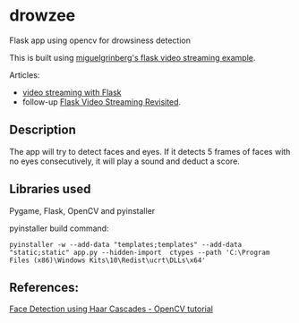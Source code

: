 
# drowzee
Flask app using opencv for drowsiness detection

This is built using [miguelgrinberg\'s flask video streaming example](https://github.com/miguelgrinberg/flask-video-streaming/tree/v1).

Articles:

* [video streaming with Flask](http://blog.miguelgrinberg.com/post/video-streaming-with-flask) 
* follow-up [Flask Video Streaming Revisited](http://blog.miguelgrinberg.com/post/flask-video-streaming-revisited).

## Description

The app will try to detect faces and eyes. If it detects 5 frames of faces with no eyes consecutively, it will play a sound and deduct a score.

## Libraries used

Pygame, Flask, OpenCV and pyinstaller

pyinstaller build command:

    pyinstaller -w --add-data "templates;templates" --add-data "static;static" app.py --hidden-import  ctypes --path 'C:\Program Files (x86)\Windows Kits\10\Redist\ucrt\DLLs\x64'   
      
## References: 

[Face Detection using Haar Cascades - OpenCV tutorial](https://docs.opencv.org/3.3.0/d7/d8b/tutorial_py_face_detection.html)
